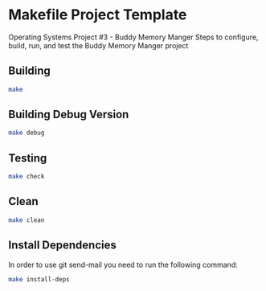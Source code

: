 # Makefile Project Template
Operating Systems Project #3 - Buddy Memory Manger
Steps to configure, build, run, and test the Buddy Memory Manger project

## Building

```bash
make
```

## Building Debug Version

```bash
make debug
```

## Testing

```bash
make check
```

## Clean

```bash
make clean
```

## Install Dependencies

In order to use git send-mail you need to run the following command:

```bash
make install-deps
```

